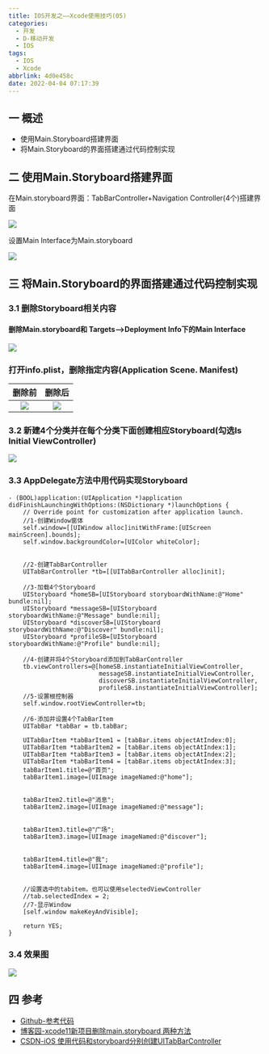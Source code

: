 ```yaml
---
title: IOS开发之——Xcode使用技巧(05)
categories:
  - 开发
  - D-移动开发
  - IOS
tags:
  - IOS
  - Xcode
abbrlink: 4d0e458c
date: 2022-04-04 07:17:39
---
```

## 一 概述

* 使用Main.Storyboard搭建界面
* 将Main.Storyboard的界面搭建通过代码控制实现

<!--more-->

## 二 使用Main.Storyboard搭建界面

在Main.storyboard界面：TabBarController+Navigation Controller(4个)搭建界面

![][1]

设置Main  Interface为Main.storyboard

![][2]

## 三 将Main.Storyboard的界面搭建通过代码控制实现

### 3.1 删除Storyboard相关内容

####  删除Main.storyboard和 Targets—>Deployment Info下的Main Interface
![][3]

###  打开info.plist，删除指定内容(Application Scene. Manifest)

| 删除前 | 删除后 |
| :----: | :----: |
| ![][4] | ![][5] |

### 3.2 新建4个分类并在每个分类下面创建相应Storyboard(勾选Is Initial ViewController)

![][6]

### 3.3 AppDelegate方法中用代码实现Storyboard

```
- (BOOL)application:(UIApplication *)application didFinishLaunchingWithOptions:(NSDictionary *)launchOptions {
    // Override point for customization after application launch.
    //1-创建Window窗体
    self.window=[[UIWindow alloc]initWithFrame:[UIScreen mainScreen].bounds];
    self.window.backgroundColor=[UIColor whiteColor];


    //2-创建TabBarController
    UITabBarController *tb=[[UITabBarController alloc]init];

    //3-加载4个Storyboard
    UIStoryboard *homeSB=[UIStoryboard storyboardWithName:@"Home" bundle:nil];
    UIStoryboard *messageSB=[UIStoryboard storyboardWithName:@"Message" bundle:nil];
    UIStoryboard *discoverSB=[UIStoryboard storyboardWithName:@"Discover" bundle:nil];
    UIStoryboard *profileSB=[UIStoryboard storyboardWithName:@"Profile" bundle:nil];
    
    //4-创建并将4个Storyboard添加到TabBarController
    tb.viewControllers=@[homeSB.instantiateInitialViewController,
                         messageSB.instantiateInitialViewController,
                         discoverSB.instantiateInitialViewController,
                         profileSB.instantiateInitialViewController];
    //5-设置根控制器
    self.window.rootViewController=tb;
    
    //6-添加并设置4个TabBarItem
    UITabBar *tabBar = tb.tabBar;
      
    UITabBarItem *tabBarItem1 = [tabBar.items objectAtIndex:0];
    UITabBarItem *tabBarItem2 = [tabBar.items objectAtIndex:1];
    UITabBarItem *tabBarItem3 = [tabBar.items objectAtIndex:2];
    UITabBarItem *tabBarItem4 = [tabBar.items objectAtIndex:3];
    tabBarItem1.title=@"首页";
    tabBarItem1.image=[UIImage imageNamed:@"home"];
    
      
    tabBarItem2.title=@"消息";
    tabBarItem2.image=[UIImage imageNamed:@"message"];
   
      
    tabBarItem3.title=@"广场";
    tabBarItem3.image=[UIImage imageNamed:@"discover"];

      
    tabBarItem4.title=@"我";
    tabBarItem4.image=[UIImage imageNamed:@"profile"];
   
    
    //设置选中的tabitem，也可以使用selectedViewController
    //tab.selectedIndex = 2;
    //7-显示Window
    [self.window makeKeyAndVisible];

    return YES;
}
```

### 3.4 效果图
![][7]

## 四 参考
* [Github-参考代码](https://github.com/PGzxc/StoryboardCode)
* [博客园-xcode11新项目删除main.storyboard 两种方法](https://www.cnblogs.com/baitongtong/p/12023484.html)
* [CSDN-iOS 使用代码和storyboard分别创建UITabBarController](https://blog.csdn.net/chy555chy/article/details/51692287)




[1]:https://cdn.jsdelivr.net/gh/PGzxc/CDN@master/blog-ios/ios-xcode-05-main-storyboard.png
[2]:https://cdn.jsdelivr.net/gh/PGzxc/CDN@master/blog-ios/ios-xcode-05-main-storyboard-interface.png
[3]:https://cdn.jsdelivr.net/gh/PGzxc/CDN@master/blog-ios/ios-xcode-05-main-storyboard-remove.png
[4]:https://cdn.jsdelivr.net/gh/PGzxc/CDN@master/blog-ios/ios-xcode-05-info-dele-before.png
[5]:https://cdn.jsdelivr.net/gh/PGzxc/CDN@master/blog-ios/ios-xcode-05-info-dele-after.png
[6]:https://cdn.jsdelivr.net/gh/PGzxc/CDN@master/blog-ios/ios-xcode-05-four-storyboard-add.png
[7]:https://cdn.jsdelivr.net/gh/PGzxc/CDN@master/blog-ios/ios-xcode-05-code-preview.gif